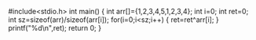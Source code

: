 #include<stdio.h>
int main()
{
  int arr[]={1,2,3,4,5,1,2,3,4};
  int i=0;
  int ret=0;
  int sz=sizeof(arr)/sizeof(arr[i]);
  for(i=0;i<sz;i++)
  {
    ret=ret^arr[i];
  }
  printf("%d\n",ret);
  return 0;
}
